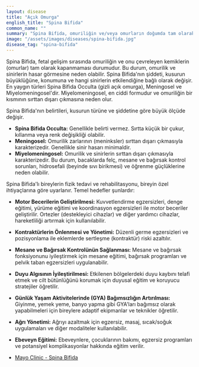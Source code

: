 ```yaml
---
layout: disease
title: "Açık Omurga"
english_title: "Spina Bifida"
common_name: ""
summary: "Spina Bifida, omuriliğin ve/veya omurların doğumda tam olarak kapanmaması sonucu oluşan bir doğum kusurudur. Bu durum, çeşitli fiziksel ve nörolojik sorunlara yol açabilir."
image: "/assets/images/diseases/spina-bifida.jpg"
disease_tag: "spina-bifida"
---
```





Spina Bifida, fetal gelişim sırasında omuriliğin ve onu çevreleyen kemiklerin (omurlar) tam olarak kapanmaması durumudur. Bu durum, omurilik ve sinirlerin hasar görmesine neden olabilir. Spina Bifida'nın şiddeti, kusurun büyüklüğüne, konumuna ve hangi sinirlerin etkilendiğine bağlı olarak değişir. En yaygın türleri Spina Bifida Occulta (gizli açık omurga), Meningosel ve Miyelomeningosel'dir. Miyelomeningosel, en ciddi formudur ve omuriliğin bir kısmının sırttan dışarı çıkmasına neden olur.


Spina Bifida'nın belirtileri, kusurun türüne ve şiddetine göre büyük ölçüde değişir.
*   **Spina Bifida Occulta:** Genellikle belirti vermez. Sırtta küçük bir çukur, kıllanma veya renk değişikliği olabilir.
*   **Meningosel:** Omurilik zarlarının (meninksler) sırttan dışarı çıkmasıyla karakterizedir. Genellikle sinir hasarı minimaldir.
*   **Miyelomeningosel:** Omurilik ve sinirlerin sırttan dışarı çıkmasıyla karakterizedir. Bu durum, bacaklarda felç, mesane ve bağırsak kontrol sorunları, hidrosefali (beyinde sıvı birikmesi) ve öğrenme güçlüklerine neden olabilir.


Spina Bifida'lı bireylerin fizik tedavi ve rehabilitasyonu, bireyin özel ihtiyaçlarına göre uyarlanır. Temel hedefler şunlardır:

*   **Motor Becerilerin Geliştirilmesi:** Kuvvetlendirme egzersizleri, denge eğitimi, yürüme eğitimi ve koordinasyon egzersizleri ile motor beceriler geliştirilir. Ortezler (destekleyici cihazlar) ve diğer yardımcı cihazlar, hareketliliği artırmak için kullanılabilir.
*   **Kontraktürlerin Önlenmesi ve Yönetimi:** Düzenli germe egzersizleri ve pozisyonlama ile eklemlerde sertleşme (kontraktür) riski azaltılır.
*   **Mesane ve Bağırsak Kontrolünün Sağlanması:** Mesane ve bağırsak fonksiyonunu iyileştirmek için mesane eğitimi, bağırsak programları ve pelvik taban egzersizleri uygulanabilir.
*   **Duyu Algısının İyileştirilmesi:** Etkilenen bölgelerdeki duyu kaybını telafi etmek ve cilt bütünlüğünü korumak için duyusal eğitim ve koruyucu stratejiler öğretilir.
*   **Günlük Yaşam Aktivitelerinde (GYA) Bağımsızlığın Artırılması:** Giyinme, yemek yeme, banyo yapma gibi GYA'ları bağımsız olarak yapabilmeleri için bireylere adaptif ekipmanlar ve teknikler öğretilir.
*   **Ağrı Yönetimi:** Ağrıyı azaltmak için egzersiz, masaj, sıcak/soğuk uygulamaları ve diğer modaliteler kullanılabilir.
*   **Ebeveyn Eğitimi:** Ebeveynlere, çocuklarının bakımı, egzersiz programları ve potansiyel komplikasyonlar hakkında eğitim verilir.


*   [Mayo Clinic - Spina Bifida](https://www.mayoclinic.org/diseases-conditions/spina-bifida/symptoms-causes/syc-20377860)

